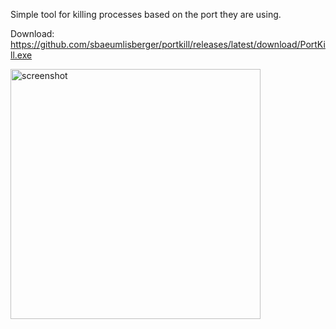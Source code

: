 Simple tool for killing processes based on the port they are using. 

Download: https://github.com/sbaeumlisberger/portkill/releases/latest/download/PortKill.exe

<img width="400" alt="screenshot" src="https://github.com/user-attachments/assets/1300fcea-c8a6-4dfa-83fa-3327f795ab31" />
